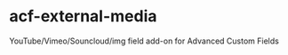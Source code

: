 acf-external-media
==================

YouTube/Vimeo/Souncloud/img field add-on for Advanced Custom Fields
